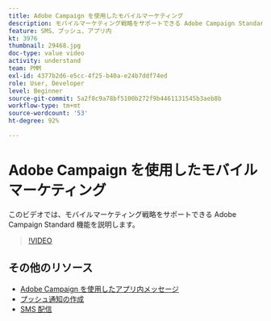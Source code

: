 ```yaml
---
title: Adobe Campaign を使用したモバイルマーケティング
description: モバイルマーケティング戦略をサポートできる Adobe Campaign Standard 機能について説明します。
feature: SMS、プッシュ、アプリ内
kt: 3976
thumbnail: 29468.jpg
doc-type: value video
activity: understand
team: PMM
exl-id: 4377b2d6-e5cc-4f25-b40a-e24b7ddf74ed
role: User, Developer
level: Beginner
source-git-commit: 5a2f8c9a78bf5100b272f9b4461131545b3aeb8b
workflow-type: tm+mt
source-wordcount: '53'
ht-degree: 92%

---
```


# Adobe Campaign を使用したモバイルマーケティング

このビデオでは、モバイルマーケティング戦略をサポートできる Adobe Campaign Standard 機能を説明します。

>[!VIDEO](https://video.tv.adobe.com/v/29468?quality=12)

## その他のリソース

* [Adobe Campaign を使用したアプリ内メッセージ](/help/communication-channels/mobile/in-app/in-app-message-overview.md)
* [プッシュ通知の作成](/help/communication-channels/mobile/push-notifications/creating-a-push-notification.md)
* [SMS 配信](/help/communication-channels/mobile/sms/sms-delivery.md)
